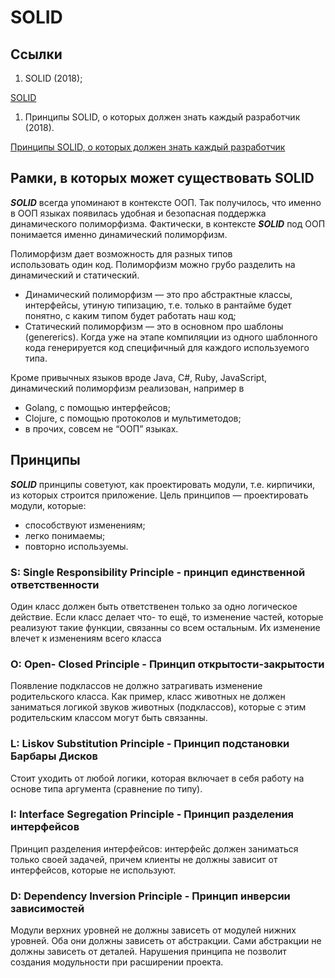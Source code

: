 # SOLID

## Ссылки

1. SOLID (2018);

[SOLID](https://habr.com/ru/post/348286/)

1. Принципы SOLID, о которых должен знать каждый разработчик (2018).

[Принципы SOLID, о которых должен знать каждый разработчик](https://medium.com/webbdev/solid-4ffc018077da)

## Рамки, в которых может существовать SOLID

***SOLID*** всегда упоминают в контексте ООП. Так получилось, что именно в ООП языках появилась удобная и безопасная поддержка динамического полиморфизма. Фактически, в контексте ***SOLID*** под ООП понимается именно динамический полиморфизм.

Полиморфизм дает возможность для разных типов использовать один код. Полиморфизм можно грубо разделить на динамический и статический.

- Динамический полиморфизм — это про абстрактные классы, интерфейсы, утиную типизацию, т.е. только в рантайме будет понятно, с каким типом будет работать наш код;
- Статический полиморфизм — это в основном про шаблоны (genererics). Когда уже на этапе компиляции из одного шаблонного кода генерируется код специфичный для каждого используемого типа.

Кроме привычных языков вроде Java, C#, Ruby, JavaScript, динамический полиморфизм реализован, например в

- Golang, с помощью интерфейсов;
- Clojure, с помощью протоколов и мультиметодов;
- в прочих, совсем не “ООП” языках.

## Принципы

***SOLID*** принципы советуют, как проектировать модули, т.е. кирпичики, из которых строится приложение. Цель принципов — проектировать модули, которые:

- способствуют изменениям;
- легко понимаемы;
- повторно используемы.

### S: Single Responsibility Principle - принцип единственной ответственности

Один класс должен быть ответственен только за одно логическое действие. Если класс делает что- то ещё, то изменение частей, которые реализуют такие функции, связанны со всем остальным. Их изменение влечет к изменениям всего класса

### O: Open- Closed Principle - Принцип открытости-закрытости

Появление подклассов не должно затрагивать изменение родительского класса. Как пример, класс животных не должен заниматься логикой звуков животных (подклассов), которые с этим родительским классом могут быть связанны.

### L: Liskov Substitution Principle - Принцип подстановки Барбары Дисков

Стоит уходить от любой логики, которая включает в себя работу на основе типа аргумента (сравнение по типу).

### I: Interface Segregation Principle - Принцип разделения интерфейсов

Принцип разделения интерфейсов: интерфейс должен заниматься только своей задачей, причем клиенты не должны зависит от интерфейсов, которые не используют.

### D: Dependency Inversion Principle - Принцип инверсии зависимостей

Модули верхних уровней не должны зависеть от модулей нижних уровней. Оба они должны зависеть от абстракции.
Сами абстракции не должны зависеть от деталей. Нарушения принципа не позволит создания модульности при расширении проекта.